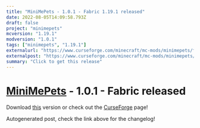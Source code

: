 ```yaml
---
title: "MiniMePets - 1.0.1 - Fabric 1.19.1 released"
date: 2022-08-05T14:09:58.793Z
draft: false
project: "minimepets"
mcversion: "1.19.1"
modversion: "1.0.1"
tags: ["minimepets", "1.19.1"]
externalurl: "https://www.curseforge.com/minecraft/mc-mods/minimepets/files/3919415"
externalpost: "https://www.curseforge.com/minecraft/mc-mods/minimepets/files/3919415"
summary: "Click to get this release"
---
```

# [MiniMePets](/project/minimepets) - 1.0.1 - Fabric released
Download [this](https://www.curseforge.com/minecraft/mc-mods/minimepets/files/3919415) version or check out the [CurseForge](https://www.curseforge.com/minecraft/mc-mods/minimepets) page!

Autogenerated post, check the link above for the changelog!
